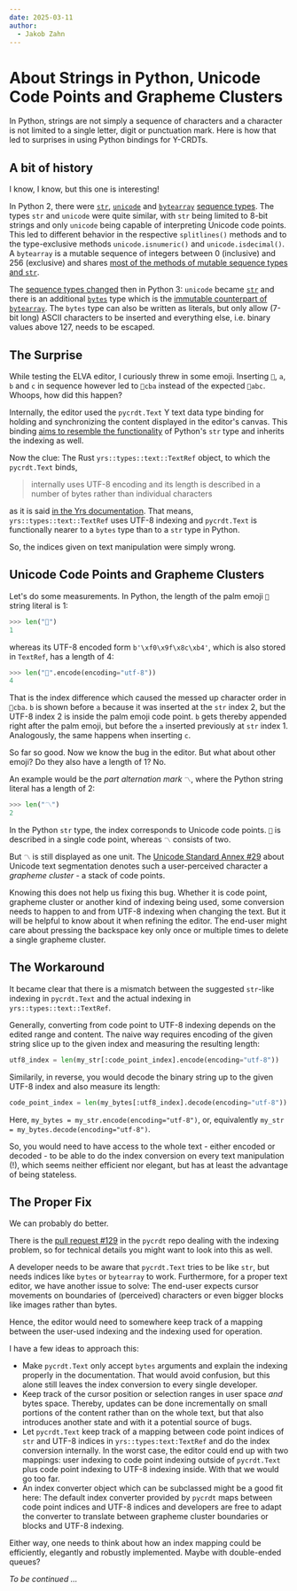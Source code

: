 ```yaml
---
date: 2025-03-11
author:
  - Jakob Zahn
---
```


# About Strings in Python, Unicode Code Points and Grapheme Clusters

In Python, strings are not simply a sequence of characters and a character is not limited to a single letter, digit or punctuation mark.
Here is how that led to surprises in using Python bindings for Y-CRDTs.

<!-- more -->

## A bit of history

I know, I know, but this one is interesting!

In Python 2, there were [`str`](https://docs.python.org/2.7/library/functions.html#str), [`unicode`](https://docs.python.org/2.7/library/functions.html#unicode) and [`bytearray`](https://docs.python.org/2.7/library/functions.html#bytearray) [sequence types](https://docs.python.org/2.7/library/stdtypes.html#typesseq).
The types `str` and `unicode` were quite similar, with `str` being limited to 8-bit strings and only `unicode` being capable of interpreting Unicode code points.
This led to different behavior in the respective `splitlines()` methods and to the type-exclusive methods `unicode.isnumeric()` and `unicode.isdecimal()`.
A `bytearray` is a mutable sequence of integers between 0 (inclusive) and 256 (exclusive) and shares [most of the methods of mutable sequence types and `str`](https://docs.python.org/2.7/library/functions.html#bytearray).

The [sequence types changed](https://docs.python.org/3/library/stdtypes.html#textseq) then in Python 3: `unicode` became [`str`](https://docs.python.org/3/library/stdtypes.html#str) and there is an additional [`bytes`](https://docs.python.org/3/library/stdtypes.html#bytes) type which is the [immutable counterpart of `bytearray`](https://docs.python.org/3/library/stdtypes.html#bytearray-objects).
The `bytes` type can also be written as literals, but only allow (7-bit long) ASCII characters to be inserted and everything else, i.e. binary values above 127, needs to be escaped.


## The Surprise

While testing the ELVA editor, I curiously threw in some emoji.
Inserting `🌴`, `a`, `b` and `c` in sequence however led to `🌴cba` instead of the expected `🌴abc`.
Whoops, how did this happen?

Internally, the editor used the `pycrdt.Text` Y text data type binding for holding and synchronizing the content displayed in the editor's canvas.
This binding [aims to resemble the functionality](https://jupyter-server.github.io/pycrdt/usage/#quickstart) of Python's `str` type and inherits the indexing as well.

Now the clue: The Rust `yrs::types::text::TextRef` object, to which the `pycrdt.Text` binds,

> internally uses UTF-8 encoding and its length is described in a number of bytes rather than individual characters

as it is said [in the Yrs documentation](https://docs.rs/yrs/latest/yrs/types/text/struct.TextRef.html).
That means, `yrs::types::text::TextRef` uses UTF-8 indexing and `pycrdt.Text` is functionally nearer to a `bytes` type than to a `str` type in Python.

So, the indices given on text manipulation were simply wrong.


## Unicode Code Points and Grapheme Clusters

Let's do some measurements.
In Python, the length of the palm emoji `🌴` string literal is 1:

```python
>>> len("🌴")
1
```

whereas its UTF-8 encoded form `b'\xf0\x9f\x8c\xb4'`, which is also stored in `TextRef`, has a length of 4:

```python
>>> len("🌴".encode(encoding="utf-8"))
4
```

That is the index difference which caused the messed up character order in `🌴cba`.
`b` is shown before `a` because it was inserted at the `str` index 2, but the UTF-8 index 2 is inside the palm emoji code point.
`b` gets thereby appended right after the palm emoji, but before the `a` inserted previously at `str` index 1.
Analogously, the same happens when inserting `c`.

So far so good.
Now we know the bug in the editor.
But what about other emoji?
Do they also have a length of 1?
No.

An example would be the *part alternation mark* `〽️`, where the Python string literal has a length of 2:

```python
>>> len("〽️")
2
```

In the Python `str` type, the index corresponds to Unicode code points.
`🌴` is described in a single code point, whereas `〽️` consists of two.

But `〽️` is still displayed as one unit.
The [Unicode Standard Annex #29](https://www.unicode.org/reports/tr29/#Grapheme_Cluster_Boundaries) about Unicode text segmentation denotes such a user-perceived character a *grapheme cluster* - a stack of code points.

Knowing this does not help us fixing this bug.
Whether it is code point, grapheme cluster or another kind of indexing being used, some conversion needs to happen to and from UTF-8 indexing when changing the text.
But it will be helpful to know about it when refining the editor.
The end-user might care about pressing the backspace key only once or multiple times to delete a single grapheme cluster.


## The Workaround

It became clear that there is a mismatch between the suggested `str`-like indexing in `pycrdt.Text` and the actual indexing in `yrs::types::text::TextRef`.

Generally, converting from code point to UTF-8 indexing depends on the edited range and content.
The naive way requires encoding of the given string slice up to the given index and measuring the resulting length:

```python
utf8_index = len(my_str[:code_point_index].encode(encoding="utf-8"))
```

Similarily, in reverse, you would decode the binary string up to the given UTF-8 index and also measure its length:

```python
code_point_index = len(my_bytes[:utf8_index].decode(encoding="utf-8"))
```

Here, `my_bytes = my_str.encode(encoding="utf-8")`, or, equivalently `my_str = my_bytes.decode(encoding="utf-8")`.

So, you would need to have access to the whole text - either encoded or decoded - to be able to do the index conversion on every text manipulation (!), which seems neither efficient nor elegant, but has at least the advantage of being stateless.


## The Proper Fix

We can probably do better.

There is the [pull request #129](https://github.com/jupyter-server/pycrdt/pull/129) in the `pycrdt` repo dealing with the indexing problem, so for technical details you might want to look into this as well.

A developer needs to be aware that `pycrdt.Text` tries to be like `str`, but needs indices like `bytes` or `bytearray` to work.
Furthermore, for a proper text editor, we have another issue to solve:
The end-user expects cursor movements on boundaries of (perceived) characters or even bigger blocks like images rather than bytes.

Hence, the editor would need to somewhere keep track of a mapping between the user-used indexing and the indexing used for operation.
<!-- (There is also the mapping between cursor position in the text and on the screen, but that is [another story](./write-a-realtime-editor.md).) -->

I have a few ideas to approach this:

- Make `pycrdt.Text` only accept `bytes` arguments and explain the indexing properly in the documentation.
  That would avoid confusion, but this alone still leaves the index conversion to every single developer.
- Keep track of the cursor position or selection ranges in user space *and* bytes space.
  Thereby, updates can be done incrementally on small portions of the content rather than on the whole text, but that also introduces another state and with it a potential source of bugs.
- Let `pycrdt.Text` keep track of a mapping between code point indices of `str` and UTF-8 indices in `yrs::types:text:TextRef` and do the index conversion internally.
  In the worst case, the editor could end up with two mappings: user indexing to code point indexing outside of `pycrdt.Text` plus code point indexing to UTF-8 indexing inside.
  With that we would go too far.
- An index converter object which can be subclassed might be a good fit here:
  The default index converter provided by `pycrdt` maps between code point indices and UTF-8 indices and developers are free to adapt the converter to translate between grapheme cluster boundaries or blocks and UTF-8 indexing.

Either way, one needs to think about how an index mapping could be efficiently, elegantly and robustly implemented.
Maybe with double-ended queues?

*To be continued ...*
